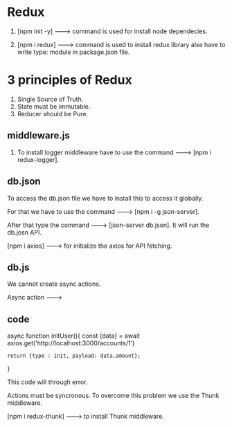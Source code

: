 # Redux

1. [npm init -y] ---> command is used for install node dependecies.

2. [npm i redux] ---> command is used to install redux library alse have to write type: module in package.json file.

# 3 principles of Redux 

1. Single Source of Truth.
2. State must be immutable.
3. Reducer should be Pure.

## middleware.js

1. To install logger middleware have to use the command ---> [npm i redux-logger].

## db.json

To access the db.json file we have to install this to access it globally. 

For that we have to use the command ---> [npm i -g json-server].

After that type the command ---> [json-server db.json]. It will run the db.josn API.

[npm i axios] ---> for initialize the axios for API fetching.

## db.js

We cannot create async actions.

Async action --->

## code
async function initUser(){
    const {data} = await axios.get('http://localhost:3000/accounts/1')
    
    return {type : init, payload: data.amount};
}

This code will through error.

Actions must be syncronous. To overcome this problem we use the Thunk middleware.

[npm i redux-thunk] ---> to install Thunk middleware.